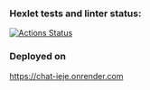 ### Hexlet tests and linter status:
[![Actions Status](https://github.com/TeonaGZ/frontend-project-12/actions/workflows/hexlet-check.yml/badge.svg)](https://github.com/TeonaGZ/frontend-project-12/actions)

### Deployed on
https://chat-ieje.onrender.com